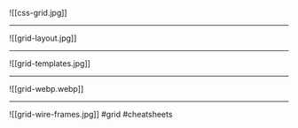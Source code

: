 
![[css-grid.jpg]]
***
![[grid-layout.jpg]]
***
![[grid-templates.jpg]]
***
![[grid-webp.webp]]
***
![[grid-wire-frames.jpg]]
#grid #cheatsheets 